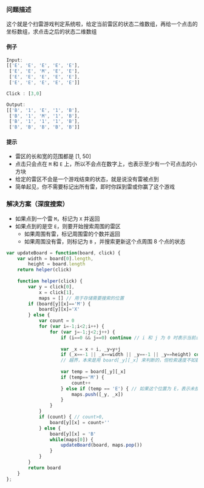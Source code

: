 ### 问题描述

这个就是个扫雷游戏判定系统啦，给定当前雷区的状态二维数组，再给一个点击的坐标数组，求点击之后的状态二维数组

#### 例子

```javascript
Input: 
[['E', 'E', 'E', 'E', 'E'],
 ['E', 'E', 'M', 'E', 'E'],
 ['E', 'E', 'E', 'E', 'E'],
 ['E', 'E', 'E', 'E', 'E']]

Click : [3,0]

Output: 
[['B', '1', 'E', '1', 'B'],
 ['B', '1', 'M', '1', 'B'],
 ['B', '1', '1', '1', 'B'],
 ['B', 'B', 'B', 'B', 'B']]
```

#### 提示

 - 雷区的长和宽的范围都是 [1, 50]
 - 点击只会点在 `M` 和 `E` 上，所以不会点在数字上，也表示至少有一个可点击的小方块
 - 给定的雷区不会是一个游戏结束的状态，就是说没有雷被点到
 - 简单起见，你不需要标记出所有雷，即时你踩到雷或你赢了这个游戏

### 解决方案（深度搜索）

- 如果点到一个雷 `M`，标记为 `X` 并返回 
- 如果点到的是空 `E`，则要开始搜索周围的雷区
  - 如果周围有雷，标记周围雷的个数并返回
  - 如果周围没有雷，则标记为 `B` ，并搜索更新这个点周围 8 个点的状态

```javascript
var updateBoard = function(board, click) {
    var width = board[0].length,
        height = board.length
    return helper(click)
    
    function helper(click) {
      	var y = click[0], 
            x = click[1], 
            maps = [] // 用于存储需要搜索的位置
        if (board[y][x]=='M') {
            board[y][x]='X'
        } else {
            var count = 0
            for (var i=-1;i<2;i++) {
                for (var j=-1;j<2;j++) {
                    if (i==0 && j==0) continue // i 和 j 为 0 时表示当前点击位置
                    
                    var _x = x + i, _y=y+j
                    if (_x==-1 || _x==width || _y==-1 || _y==height) continue 
                    // 越界，本来是用 board[_y][_x] 来判断的，但检索速度不如数值比较来得快
                    
                    var temp = board[_y][_x]
                    if (temp=='M') {
                        count++
                    } else if (temp == 'E') { // 如果这个位置为 E，表示未搜索过，则放入搜索数组 maps
                        maps.push([_y, _x])
                    }
                }
            }
            if (count) { // count>0, 
                board[y][x] = count+''
            } else {
                board[y][x] = 'B'
                while(maps[0]) {
                    updateBoard(board, maps.pop())
                }
            }
        }
        return board
    }    
};
```

